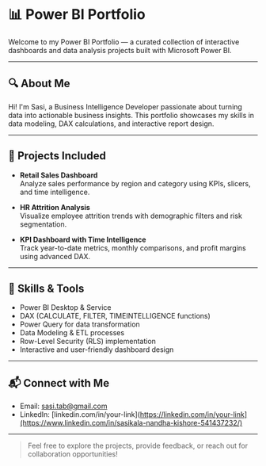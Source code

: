 # 📊 Power BI Portfolio

Welcome to my Power BI Portfolio — a curated collection of interactive dashboards and data analysis projects built with Microsoft Power BI.

---

## 🔍 About Me

Hi! I'm Sasi, a Business Intelligence Developer passionate about turning data into actionable business insights. This portfolio showcases my skills in data modeling, DAX calculations, and interactive report design.

---

## 📁 Projects Included

- **Retail Sales Dashboard**  
  Analyze sales performance by region and category using KPIs, slicers, and time intelligence.

- **HR Attrition Analysis**  
  Visualize employee attrition trends with demographic filters and risk segmentation.

- **KPI Dashboard with Time Intelligence**  
  Track year-to-date metrics, monthly comparisons, and profit margins using advanced DAX.

---

## 🧰 Skills & Tools

- Power BI Desktop & Service  
- DAX (CALCULATE, FILTER, TIMEINTELLIGENCE functions)  
- Power Query for data transformation  
- Data Modeling & ETL processes  
- Row-Level Security (RLS) implementation  
- Interactive and user-friendly dashboard design  

---

## 📬 Connect with Me

- Email: sasi.tab@gmail.com  
- LinkedIn: [linkedin.com/in/your-link](https://linkedin.com/in/your-link](https://www.linkedin.com/in/sasikala-nandha-kishore-541437232/)  

---

> Feel free to explore the projects, provide feedback, or reach out for collaboration opportunities!
